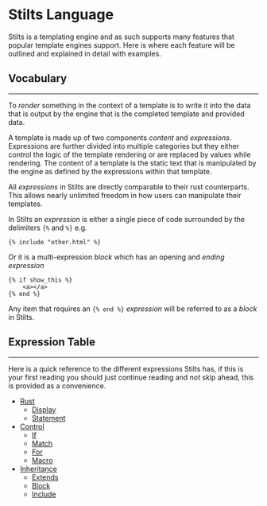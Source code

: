 # Stilts Language

Stilts is a templating engine and as such supports many features
that popular template engines support. Here is where each feature
will be outlined and explained in detail with examples.

## Vocabulary
---

To *render* something in the context of a template is to write it into the data that is output
by the engine that is the completed template and provided data.

A template is made up of two components *content* and *expressions*.
Expressions are further divided into multiple categories but they either
control the logic of the template rendering or are replaced by values while rendering.
The content of a template is the static text that is manipulated by the engine
as defined by the expressions within that template.

All *expressions* in Stilts are directly comparable to their rust counterparts.
This allows nearly unlimited freedom in how users can manipulate their templates.

In Stilts an *expression* is either a single piece of code surrounded by the delimiters `{%` and `%}` e.g.
```stilts
{% include "other.html" %}
```

Or it is a multi-expression *block* which has an opening and *ending expression*
```stilts
{% if show_this %}
    <a></a>
{% end %}
```

Any item that requires an `{% end %}` *expression* will be referred to as a *block* in Stilts.

## Expression Table
---

Here is a quick reference to the different expressions Stilts has, if this is your first
reading you should just continue reading and not skip ahead, this is provided as a convenience.

- [Rust](./language/rust_expressions.md)
  - [Display](./language/rust_expressions.md#display)
  - [Statement](./language/rust_expressions.md#statement)
- [Control](./language/control_expressions.md)
  - [If](./language/control_expressions.md#if)
  - [Match](./language/control_expressions.md#match)
  - [For](./language/control_expressions.md#for)
  - [Macro](./language/control_expressions.md#macro)
- [Inheritance](./language/inheritance_expressions.md)
  - [Extends](./language/inheritance_expressions#extends)
  - [Block](./language/inheritance_expressions#block)
  - [Include](./language/inheritance_expressions#include)
